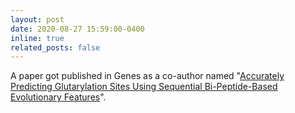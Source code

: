 ```yaml
---
layout: post
date: 2020-08-27 15:59:00-0400
inline: true
related_posts: false
---
```


A paper got published in Genes as a co-author named "[Accurately Predicting Glutarylation Sites Using Sequential Bi-Peptide-Based Evolutionary Features](https://www.mdpi.com/2073-4425/11/9/1023)".

